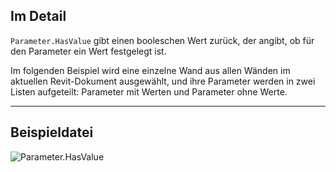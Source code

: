 ## Im Detail
`Parameter.HasValue` gibt einen booleschen Wert zurück, der angibt, ob für den Parameter ein Wert festgelegt ist.

Im folgenden Beispiel wird eine einzelne Wand aus allen Wänden im aktuellen Revit-Dokument ausgewählt, und ihre Parameter werden in zwei Listen aufgeteilt: Parameter mit Werten und Parameter ohne Werte.
___
## Beispieldatei

![Parameter.HasValue](./Revit.Elements.Parameter.HasValue_img.jpg)
